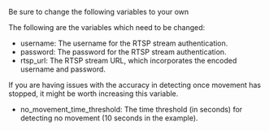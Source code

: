 Be sure to change the following variables to your own

The following are the variables which need to be changed:
- username: The username for the RTSP stream authentication.
- password: The password for the RTSP stream authentication.
- rtsp_url: The RTSP stream URL, which incorporates the encoded username and password.

If you are having issues with the accuracy in detecting once movement has stopped, it might be worth increasing this variable.
- no_movement_time_threshold: The time threshold (in seconds) for detecting no movement (10 seconds in the example).
